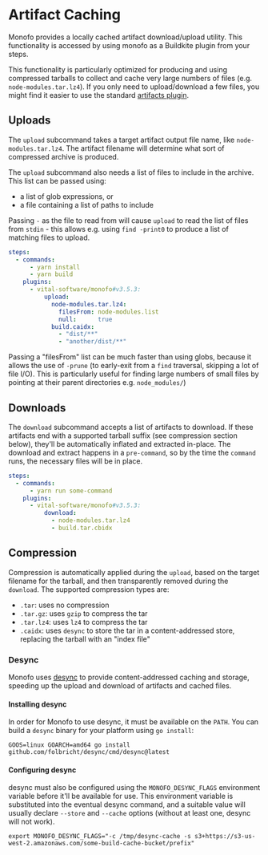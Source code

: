 # Artifact Caching

Monofo provides a locally cached artifact download/upload utility. This
functionality is accessed by using monofo as a Buildkite plugin from your steps.

This functionality is particularly optimized for producing and using compressed
tarballs to collect and cache very large numbers of files
(e.g. `node-modules.tar.lz4`). If you only need to upload/download a few files,
you might find it easier to use the standard
[artifacts plugin](https://github.com/buildkite-plugins/artifacts-buildkite-plugin).

## Uploads

The `upload` subcommand takes a target artifact output file name, like 
`node-modules.tar.lz4`. The artifact filename will determine what sort of 
compressed archive is produced.

The `upload` subcommand also needs a list of files to include in the archive.
This list can be passed using:
 - a list of glob expressions, or
 - a file containing a list of paths to include

Passing `-` as the file to read from will cause `upload` to read the list of
files from `stdin` - this allows e.g. using `find -print0` to produce a list
of matching files to upload.

```yaml
steps:
  - commands:
      - yarn install
      - yarn build
    plugins:
      - vital-software/monofo#v3.5.3:
          upload:
            node-modules.tar.lz4:
              filesFrom: node-modules.list
              null:      true
            build.caidx:
              - "dist/**"
              - "another/dist/**"
```


Passing a "filesFrom" list can be much faster than using globs, because it 
allows the use of `-prune` (to early-exit from a `find` traversal, skipping a 
lot of file I/O). This is particularly useful for finding large numbers of small
files by pointing at their parent directories e.g. `node_modules/`)

## Downloads

The `download` subcommand accepts a list of artifacts to download. If these
artifacts end with a supported tarball suffix (see compression section below),
they'll be automatically inflated and extracted in-place. The download and
extract happens in a `pre-command`, so by the time the `command` runs, the
necessary files will be in place.

```yaml
steps:
  - commands:
      - yarn run some-command
    plugins:
      - vital-software/monofo#v3.5.3:
          download:
            - node-modules.tar.lz4
            - build.tar.cbidx
```

## Compression

Compression is automatically applied during the `upload`, based on the target
filename for the tarball, and then transparently removed during the `download`.
The supported compression types are:

- `.tar`: uses no compression
- `.tar.gz`: uses `gzip` to compress the tar
- `.tar.lz4`: uses `lz4` to compress the tar
- `.caidx`: uses `desync` to store the tar in a content-addressed store,
  replacing the tarball with an "index file"

### Desync

Monofo uses [desync](https://github.com/folbricht/desync) to provide content-addressed
caching and storage, speeding up the upload and download of artifacts and cached files.

#### Installing desync

In order for Monofo to use desync, it must be available on the `PATH`. You can
build a `desync` binary for your platform using `go install`:

```shell
GOOS=linux GOARCH=amd64 go install github.com/folbricht/desync/cmd/desync@latest
```

#### Configuring desync

desync must also be configured using the `MONOFO_DESYNC_FLAGS` environment variable
before it'll be available for use. This environment variable is substituted into
the eventual desync command, and a suitable value will usually declare `--store`
and `--cache` options (without at least one, desync will not work).

```shell
export MONOFO_DESYNC_FLAGS="-c /tmp/desync-cache -s s3+https://s3-us-west-2.amazonaws.com/some-build-cache-bucket/prefix"
```

